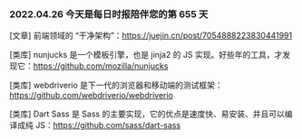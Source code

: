 ### 2022.04.26 今天是每日时报陪伴您的第 655 天

[文章] 前端领域的 “干净架构”：<https://juejin.cn/post/7054888223830441991>

[类库] nunjucks 是一个模板引擎，也是 jinja2 的 JS 实现。好些年的工具，才发现它：<https://github.com/mozilla/nunjucks>

[类库] webdriverio 是下一代的浏览器和移动端的测试框架：<https://github.com/webdriverio/webdriverio>

[类库] Dart Sass 是 Sass 的主要实现，它的优点是速度快、易安装、并且可以编译成纯 JS：<https://github.com/sass/dart-sass>
